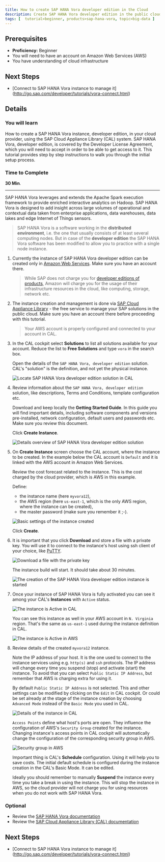 ```yaml
---
title: How to create SAP HANA Vora developer edition in the Cloud
description: Create SAP HANA Vora developer edition in the public cloud using SAP Cloud Appliance Library (CAL)
tags: [  tutorial>beginner, products>sap-hana-vora, topic>big-data ]
---
```

## Prerequisites  
 - **Proficiency:** Beginner
 - You will need to have an account on Amazon Web Services (AWS)
 - You have understanding of cloud infrastructure

## Next Steps
 - [Connect to SAP HANA Vora instance to manage it] (http://go.sap.com/developer/tutorials/vora-connect.html)

## Details
### You will learn  
How to create a SAP HANA Vora instance, developer edition, in your cloud provider, using the SAP Cloud Appliance Library (CAL) system. SAP HANA Vora, developer edition, is covered by the Developer License Agreement, which you will need to accept in order to be able to get access to it.
This tutorial provides step by step instructions to walk you through the initial setup process.

### Time to Complete
**30 Min**.

---

SAP HANA Vora leverages and extends the Apache Spark execution framework to provide enriched interactive analytics on Hadoop. SAP HANA Vora is designed to add insight across large volumes of operational and contextual data taken from enterprise applications, data warehouses, data lakes and edge Internet of Things sensors.

>SAP HANA Vora is a software working in the **distributed environment**, i.e. the one that usually consists of at least several computing nodes. But in case of the **developer edition** the SAP HANA Vora software has been modified to allow you to practice with a single node instance.

1. Currently the instance of SAP HANA Vora developer edition can be created only in [Amazon Web Services](http://aws.amazon.com/account/). Make sure you have an account there.

    >While SAP does not charge you for [developer editions of products](http://go.sap.com/developer/trials-downloads.html), Amazon will charge you for the usage of their infrastructure resources in the cloud, like computing, storage, network etc.

2. The instance creation and management is done via [SAP Cloud Appliance Library](https://cal.sap.com/) - the free service to manage your SAP solutions in the public cloud. Make sure you have an account there before proceeding with this tutorial.

    >Your AWS account is properly configured and connected to your account in CAL.

3. In the CAL cockpit select **Solutions** to list all solutions available for your account. Reduce the list to **Free Solutions** and type `vora` in the search box.

    Open the details of the `SAP HANA Vora, developer edition` solution. CAL's "solution" is the definition, and not yet the physical instance.

    ![Locate SAP HANA Vora developer edition solution in CAL](vorasetup01.jpg)

4. Review information about the `SAP HANA Vora, developer edition` solution, like descriptions, Terms and Conditions, template configuration etc.

    Download and keep locally the **Getting Started Guide**. In this guide you will find important details, including software components and versions pre-installed, network configuration, default users and passwords etc. Make sure you review this document.

    Click **Create Instance**.

    ![Details overview of SAP HANA Vora developer edition solution](vorasetup02.jpg)

5. On **Create Instance** screen choose the CAL account, where the instance to be created. In the example below the CAL account is `Default` and it is linked with the AWS account in Amazon Web Services.

    Review the cost forecast related to the instance. This is the cost charged by the cloud provider, which is AWS in this example.

    Define:
    - the instance name (here `myvora12`),
    - the AWS region (here `us-east-1`, which is the only AWS region, where the instance can be created),
    - the master password (make sure you remember it ;-).

    ![Basic settings of the instance created](vorasetup03.jpg)

    Click **Create**.

6. It is important that you click **Download** and store a file with a private key. You will use it to connect to the instance's host using ssh client of your choice, like [PuTTY](http://www.putty.org/).

    ![Download a file with the private key](vorasetup04.jpg)

    The instance build will start. It should take about 30 minutes.

    ![The creation of the SAP HANA Vora developer edition instance is started](vorasetup05.jpg)

7. Once your instance of SAP HANA Vora is fully activated you can see it among your CAL's **Instances** with `Active` status.

    ![The instance is Active in CAL](vorasetup06.jpg)

    You can see this instance as well in your AWS account in `N. Virginia` region. That's the same as `us-east-1` used during the instance definition in CAL.

    ![The instance is Active in AWS](vorasetup07.jpg)

8. Review details of the created `myvora12` instance.

    Note the IP address of your host. It is the one used to connect to the instance services using e.g. `http(s)` and `ssh` protocols. The IP address will change every time you suspend (stop) and activate (start) the instance. To avoid that you can select `Public Static IP Address`, but remember that AWS is charging extra for using it.

    By default `Public Static IP Address` is not selected. This and other settings can be modified by clicking on the `Edit` in CAL cockpit. Or could be set already at the stage of the instance creation by choosing `Advanced Mode` instead of the `Basic Mode` you used in CAL.

    ![Details of the instance in CAL](vorasetup08.jpg)

    `Access Points` define what host's ports are open. They influence the configuration of AWS's `Security Group` created for the instance. Changing instance's access points in CAL cockpit will automatically change the configuration of the corresponding security group in AWS.

    ![Security group in AWS](vorasetup09.jpg)

    Important thing is CAL's **Schedule** configuration. Using it will help you to save costs. The initial default schedule is configured during the instance creation in the CAL's Basic Mode. It can be edited.

    Ideally you should remember to manually **Suspend** the instance every time you take a break in using the instance. This will stop the instance in AWS, so the cloud provider will not charge you for using resources when you do not work with SAP HANA Vora.

### Optional
 - Review the [SAP HANA Vora documentation](http://help.sap.com/hana_vora_re)
 - Review the [SAP Cloud Appliance Library (CAL) documentation](https://calstatic.hana.ondemand.com/res/~1472020269624~/docEN/index.html)

## Next Steps
 - [Connect to SAP HANA Vora instance to manage it] (http://go.sap.com/developer/tutorials/vora-connect.html)
